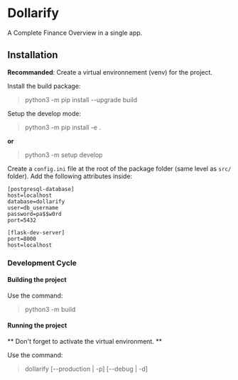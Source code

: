 # Dollarify

A Complete Finance Overview in a single app.

## Installation

**Recommanded**: Create a virtual environnement (venv) for the project.

Install the build package:
> python3 -m pip install --upgrade build

Setup the develop mode:
> python3 -m pip install -e . 
> 
**or**

> python3 -m setup develop

Create a `config.ini` file at the root of the package folder (same level as `src/` folder). Add the following attributes inside:
```
[postgresql-database]
host=localhost
database=dollarify
user=db_username
password=pa$$w0rd
port=5432

[flask-dev-server]
port=8000
host=localhost
```

### Development Cycle

#### Building the project
Use the command:
> python3 -m build


#### Running the project

** Don't forget to activate the virtual environment. **

Use the command:
> dollarify [--production | -p] [--debug | -d]